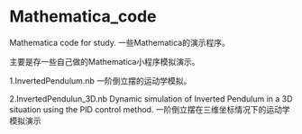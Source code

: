 # Mathematica_code
Mathematica code for study.
一些Mathematica的演示程序。

主要是存一些自己做的Mathematica小程序模拟演示。

1.InvertedPendulum.nb 一阶倒立摆的运动学模拟。

2.InvertedPendulun_3D.nb Dynamic simulation of Inverted Pendulum in a 3D situation using the PID control method.
  一阶倒立摆在三维坐标情况下的运动学模拟演示
